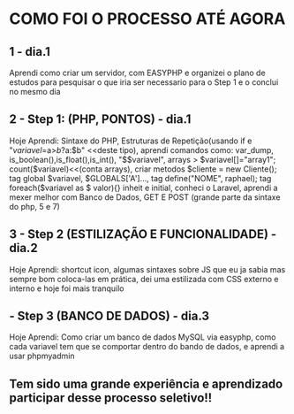 # COMO FOI O PROCESSO ATÉ AGORA

## 1 - dia.1
Aprendi como criar um servidor, com EASYPHP e organizei o plano de estudos para pesquisar o que iria ser necessario para o Step 1 e o conclui no mesmo dia

## 2 - Step 1: (PHP, PONTOS) - dia.1
Hoje Aprendi: 
Sintaxe do PHP,
Estruturas de Repetição(usando if e "$variavel=$a>$b?$a:$b" <<deste tipo),
aprendi comandos como:  
var_dump,
is_boolean(),is_float(),is_int(),
"$$variavel",
arrays > $variavel[]="array1"; 
count($variavel)<<(conta arrays),
criar metodos $cliente = new Cliente();
tag global $variavel, $GLOBALS['A']...,
tag define("NOME", raphael);
tag foreach($variavel as $ valor){} inheit e initial,
conheci o Laravel,
aprendi a mexer melhor com Banco de Dados,
GET E POST
(grande parte da sintaxe do php, 5 e 7)

## 3 - Step 2 (ESTILIZAÇÃO E FUNCIONALIDADE) - dia.2
Hoje Aprendi:
shortcut icon,
algumas sintaxes sobre JS que eu ja sabia mas sempre bom coloca-las em prática,
dei uma estilizada com CSS externo e interno
e hoje foi mais tranquilo

## - Step 3 (BANCO DE DADOS) - dia.3
Hoje Aprendi:
Como criar um banco de dados MySQL via easyphp, como cada variavel tem que se comportar dentro do bando de dados, e aprendi a usar phpmyadmin

## Tem sido uma grande experiência e aprendizado participar desse processo seletivo!!
